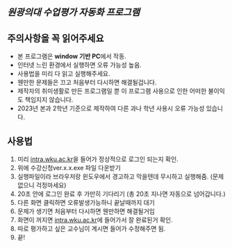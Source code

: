 ***원광의대 수업평가 자동화 프로그램***
---
**주의사항을 꼭 읽어주세요** 
---
- 본 프로그램은 **window 기반 PC**에서 작동.
- 인터넷 느린 환경에서 실행하면 오류 가능성 높음.
- 사용법을 미리 다 읽고 실행해주세요.
- 웬만한 문제들은 끄고 처음부터 다시하면 해결될겁니다.
- 제작자의 취미생활로 만든 프로그램일 뿐 이 프로그램 사용으로 인한 어떠한 불이익도 책임지지 않습니다.
- 2023년 본과 2학년 기준으로 제작하여 다른 과나 학년 사용시 오류 가능성 있습니다.

**사용법** 
---
1. 미리 [intra.wku.ac.kr](http://intra.wku.ac.kr)을 들어가 정상적으로 로그인 되는지 확인.
2. 위에 수강신청ver.x.x.exe 파일 다운받기  
3. 실행파일이라 브라우저랑 윈도우에서 경고하고 막을텐데 무시하고 실행해줌. (문제없으니 걱정마세요)
4. 20초 안에 로그인 완료 후 가만히 기다리기 (총 20초 지나면 자동으로 넘어갑니다.)
5. 다른 화면 클릭하면 오류발생가능하니 끝날때까지 대기
6. 문제가 생기면 처음부터 다시하면 웬만하면 해결될거임
7. 화면이 꺼지면 [intra.wku.ac.kr](http://intra.wku.ac.kr)에 들어가서 잘 완료된거 확인. 
8. 따로 평가하고 싶은 교수님이 계시면 들어가 수정해주면 됨. 
9. 끝!

